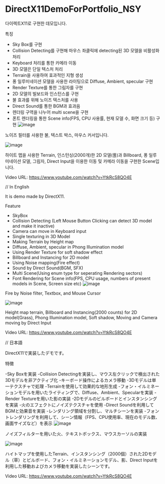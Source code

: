 # DirectX11DemoForPortfolio_NSY
 다이렉트X11로 구현한 데모입니다.

특징
- Sky Box를 구현
- Collision Detecting를 구현해 마우스 좌클릭에 detecting된 3D 모델을 비활성화 처리
- Keyboard 처리를 통한 카메라 이동
- 3D 모델은 단일 텍스처 처리
- Terrain을 사용하여 효과적인 지형 생성
- 퐁 일루미네이션 모델을 사용한 라이팅으로 Diffuse, Ambient, specular 구현
- Render Texture를 통한 그림자를 구현
- 2D 모델의 빌보드와 인스턴스를 구현
- 불 효과를 위해 노이즈 텍스처를 사용
- Direct Sound를 통한 BGM과 효과음
- 렌더링 구역을 나누어 multi scene을 구현
- 폰트 렌더링을 통한 Scene info(FPS, CPU 사용률, 현재 모델 수, 화면 크기 등) 구현
![image](https://github.com/namsy8471/DirectX11DemoForPortfolio_NSY/assets/31647755/bf59dafa-3dc4-4421-88ff-8e048d593696)

노이즈 필터를 사용한 불, 텍스트 박스, 마우스 커서입니다.

![image](https://github.com/namsy8471/DirectX11DemoForPortfolio_NSY/assets/31647755/f4b43db1-0b06-4a5e-a63b-c8b82e987963)

하이트 맵을 사용한 Terrain, 인스턴싱(2000개)한 2D 모델(풀)과 Billboard, 퐁 일루미네이션 모델, 그림자, Direct Input을 이용한 이동 및 카메라 이동을 구현한 Scene입니다. 

Video URL: https://www.youtube.com/watch?v=YtkRcS8QO4E

// In English

It is demo made by DirectX11.

Feature
 - SkyBox
 - Collision Detecting (Left Mouse Button Clicking can detect 3D model and make it inactive)
 - Camera can move in Keyboard input
 - Single texturing in 3D Model
 - Making Terrain by Height map
 - Diffuse, Ambient, specular in Phong Illumination model
 - Using Render Texture for soft shadow effect
 - Billboard and Instancing for 2D model
 - Using Noise mapping(Fire effect)
 - Sound by Direct Sound(BGM, SFX)
 - Multi Scene(Using enum type for seperating Rendering sectors)
 - Font Rendering for Scene info(FPS, CPU usage, numbers of present models in Scene, Screen size etc)
![image](https://github.com/namsy8471/DirectX11DemoForPortfolio_NSY/assets/31647755/bf59dafa-3dc4-4421-88ff-8e048d593696)

Fire by Noise filter, Textbox, and Mouse Cursor

![image](https://github.com/namsy8471/DirectX11DemoForPortfolio_NSY/assets/31647755/f4b43db1-0b06-4a5e-a63b-c8b82e987963)

Height map terrain, Billboard and Instancing(2000 counts) for 2D model(Grass), Phong Illumination model, Soft shadow, Moving and Camera moving by Direct Input 

Video URL: https://www.youtube.com/watch?v=YtkRcS8QO4E

// 日本語

DirectX11で実装したデモです。

特徴

-Sky Boxを実装
-Collision Detectingを実装し、マウス左クリックで検出された3Dモデルを非アクティブ化
-キーボード操作によるカメラ移動
-3Dモデルは単一テクスチャで処理
-Terrainを使用して効果的な地形生成
-フォン・イルミネーションモデルを用いたライティングで、Diffuse、Ambient、Specularを実装
-Render Textureを用いた影の実装
-2Dモデルのビルボードとインスタンシングを実装
-火のエフェクトにノイズテクスチャを使用
-Direct Soundを利用してBGMと効果音を実装
-レンダリング領域を分割し、マルチシーンを実装
-フォントレンダリングを利用して、シーン情報（FPS、CPU使用率、現在のモデル数、画面サイズなど）を表示
![image](https://github.com/namsy8471/DirectX11DemoForPortfolio_NSY/assets/31647755/bf59dafa-3dc4-4421-88ff-8e048d593696)

ノイズフィルターを用いた火、テキストボックス、マウスカーソルの実装

![image](https://github.com/namsy8471/DirectX11DemoForPortfolio_NSY/assets/31647755/f4b43db1-0b06-4a5e-a63b-c8b82e987963)

ハイトマップを使用したTerrain、インスタンシング（2000個）された2Dモデル（草）とビルボード、フォン・イルミネーションモデル、影、Direct Inputを利用した移動およびカメラ移動を実装したシーンです。

Video URL: https://www.youtube.com/watch?v=YtkRcS8QO4E

